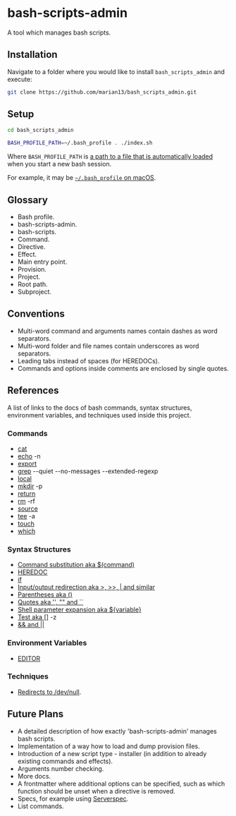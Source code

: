 # bash-scripts-admin

A tool which manages bash scripts.

## Installation

Navigate to a folder where you would like to install `bash_scripts_admin` and execute:

```bash
git clone https://github.com/marian13/bash_scripts_admin.git
```

## Setup

```bash
cd bash_scripts_admin

BASH_PROFILE_PATH=~/.bash_profile . ./index.sh
```

Where `BASH_PROFILE_PATH` is [a path to a file that is automatically loaded](https://stackoverflow.com/questions/415403/whats-the-difference-between-bashrc-bash-profile-and-environment) when you start a new bash session.

For example, it may be [`~/.bash_profile` on macOS](https://apple.stackexchange.com/questions/51036/what-is-the-difference-between-bash-profile-and-bashrc).

## Glossary

- Bash profile.
- bash-scripts-admin.
- bash-scripts.
- Command.
- Directive.
- Effect.
- Main entry point.
- Provision.
- Project.
- Root path.
- Subproject.

## Conventions

- Multi-word command and arguments names contain dashes as word separators.
- Multi-word folder and file names contain underscores as word separators.
- Leading tabs instead of spaces (for HEREDOCs).
- Commands and options inside comments are enclosed by single quotes.

## References

A list of links to the docs of bash commands, syntax structures, environment variables, and techniques used inside this project.

### Commands

- [cat](https://ss64.com/osx/cat.html)
- [echo](https://ss64.com/osx/echo.html) -n
- [export](https://ss64.com/osx/export.html)
- [grep](https://ss64.com/osx/grep.html) --quiet --no-messages --extended-regexp
- [local](https://ss64.com/bash/local.html)
- [mkdir](https://ss64.com/osx/mkdir.html) -p
- [return](https://ss64.com/bash/return.html)
- [rm](https://ss64.com/bash/rm.html) -rf
- [source](https://ss64.com/osx/source.html)
- [tee](https://ss64.com/osx/tee.html) -a
- [touch](https://ss64.com/bash/touch.html)
- [which](https://ss64.com/osx/which.html)

### Syntax Structures

- [Command substitution aka $(command)](https://ss64.com/osx/syntax-substitution.html)
- [HEREDOC](https://ss64.com/osx/syntax-here.html)
- [if](https://ss64.com/osx/if.html)
- [Input/output redirection aka >, >>, | and similar](https://ss64.com/osx/syntax-redirection.html)
- [Parentheses aka ()](https://ss64.com/osx/syntax-brackets.html)
- [Quotes aka '', "" and ``](https://ss64.com/bash/syntax-quoting.html)
- [Shell parameter expansion aka ${variable}](https://ss64.com/bash/syntax-expand.html#parameter)
- [Test aka []](https://ss64.com/osx/test.html) -z
- [&& and ||](https://ss64.com/bash/syntax-execute.html)

### Environment Variables

- [EDITOR](https://ss64.com/osx/syntax-env_vars.html)

### Techniques

- [Redirects to /dev/null](https://ss64.com/osx/syntax-redirection.html).


## Future Plans

- A detailed description of how exactly 'bash-scripts-admin' manages bash scripts.
- Implementation of a way how to load and dump provision files.
- Introduction of a new script type - installer (in addition to already existing commands and effects).
- Arguments number checking.
- More docs.
- A frontmatter where additional options can be specified, such as which function should be unset when a directive is removed.
- Specs, for example using [Serverspec](https://serverspec.org/).
- List commands.
